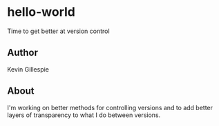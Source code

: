 # hello-world
Time to get better at version control

## Author
Kevin Gillespie

## About
I'm working on better methods for controlling versions and to add better layers of transparency to what I do between versions.
